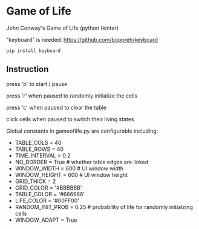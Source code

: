 # Game of Life
John Conway's Game of Life (python tkinter)

"keyboard" is needed: https://github.com/boppreh/keyboard
```
pip install keyboard
```

## Instruction
press 'p' to start / pause

press 'r' when paused to randomly initialize the cells

press 'c' when paused to clear the table

click cells when paused to switch their living states

Global constants in gameoflife.py are configurable including:  
- TABLE_COLS = 40
- TABLE_ROWS = 40
- TIME_INTERVAL = 0.2
- NO_BORDER = True        # whether table edges are linked
- WINDOW_WIDTH = 600      # UI window width
- WINDOW_HEIGHT = 600     # UI window height
- GRID_THICK = 2
- GRID_COLOR = '#BBBBBB'
- TABLE_COLOR = '#666666'
- LIFE_COLOR = '#00FF00'
- RANDOM_INIT_PROB = 0.25 # probability of life for randomly initialzing cells
- WINDOW_ADAPT = True  
